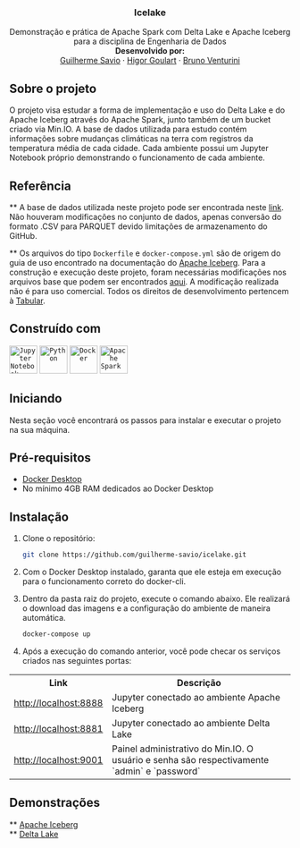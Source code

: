 <div align="center">
  <h3 align="center">Icelake</h3>

  <p align="center">
    Demonstração e prática de Apache Spark com Delta Lake e Apache Iceberg para a disciplina de Engenharia de Dados
    <br />
    <strong>Desenvolvido por: </strong>
    <br />
    <a href="https://github.com/guilherme-savio">Guilherme Savio</a>
    ·
    <a href="https://github.com/higorgoulart">Higor Goulart</a>
    ·
    <a href="https://github.com/bruno-venturini">Bruno Venturini</a>
  </p>
</div>


## Sobre o projeto

O projeto visa estudar a forma de implementação e uso do Delta Lake e do Apache Iceberg através do Apache Spark, junto também de um bucket criado via Min.IO. A base de dados utilizada para estudo contém informações sobre mudanças climáticas na terra com registros da temperatura média de cada cidade. Cada ambiente possui um Jupyter Notebook próprio demonstrando o funcionamento de cada ambiente.

## Referência

** A base de dados utilizada neste projeto pode ser encontrada neste <a href="https://www.kaggle.com/datasets/berkeleyearth/climate-change-earth-surface-temperature-data">link</a>. Não houveram modificações no conjunto de dados, apenas conversão do formato .CSV para PARQUET devido limitações de armazenamento do GitHub.
<br />

** Os arquivos do tipo `Dockerfile` e `docker-compose.yml` são de origem do guia de uso encontrado na documentação do <a href="https://iceberg.apache.org/spark-quickstart/#spark-and-iceberg-quickstart">Apache Iceberg</a>. Para a construção e execução deste projeto, foram necessárias modificações nos arquivos base que podem ser encontrados <a href="https://github.com/tabular-io/docker-spark-iceberg">aqui</a>. A modificação realizada não é para uso comercial. Todos os direitos de desenvolvimento pertencem à <a href="https://tabular.io/">Tabular</a>.

## Construído com

<div >
	<code><img width="50" src="https://user-images.githubusercontent.com/25181517/183914128-3fc88b4a-4ac1-40e6-9443-9a30182379b7.png" alt="Jupyter Notebook" title="Jupyter Notebook"/></code>
	<code><img width="50" src="https://user-images.githubusercontent.com/25181517/183423507-c056a6f9-1ba8-4312-a350-19bcbc5a8697.png" alt="Python" title="Python"/></code>
	<code><img width="50" src="https://user-images.githubusercontent.com/25181517/117207330-263ba280-adf4-11eb-9b97-0ac5b40bc3be.png" alt="Docker" title="Docker"/></code>
	<code><img width="50" src="https://user-images.githubusercontent.com/25181517/184357834-eba1eee1-6074-4b9c-8ed3-5373868096cc.png" alt="Apache Spark" title="Apache Spark"/></code>
</div>

## Iniciando

Nesta seção você encontrará os passos para instalar e executar o projeto na sua máquina.

## Pré-requisitos

* <a href="https://www.docker.com/products/docker-desktop/">Docker Desktop</a>
* No mínimo 4GB RAM dedicados ao Docker Desktop

## Instalação

1. Clone o repositório:
   ```sh
   git clone https://github.com/guilherme-savio/icelake.git
   ```
2. Com o Docker Desktop instalado, garanta que ele esteja em execução para o funcionamento correto do docker-cli.

3. Dentro da pasta raiz do projeto, execute o comando abaixo. Ele realizará o download das imagens e a configuração do ambiente de maneira automática.
   ```sh
   docker-compose up
   ```
4. Após a execução do comando anterior, você pode checar os serviços criados nas seguintes portas:
<table>
  <tr>
    <th>Link</th>
    <th>Descrição</th>
  </tr>
  <tr>
    <td><a href="http://localhost:8888">http://localhost:8888</a></td>
    <td>Jupyter conectado ao ambiente Apache Iceberg</td>
  </tr>
  <tr>
    <td><a href="http://localhost:8881">http://localhost:8881</a></td>
    <td>Jupyter conectado ao ambiente Delta Lake</td>
  </tr>
  <tr>
    <td><a href="http://localhost:9001">http://localhost:9001</a></td>
    <td>Painel administrativo do Min.IO. O usuário e senha são respectivamente `admin` e `password`</td>
  </tr>
</table>

## Demonstrações
** <a href="https://github.com/guilherme-savio/icelake/blob/main/iceberg/notebooks/iceberg.ipynb">Apache Iceberg</a>
<br />
** <a href="https://github.com/guilherme-savio/icelake/blob/main/deltalake/notebooks/deltalake.ipynb">Delta Lake</a>


